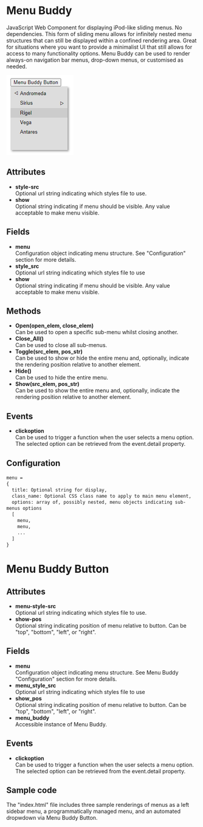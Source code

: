 # Menu Buddy
JavaScript Web Component for displaying iPod-like sliding menus. No dependencies. This form of sliding menu allows for infinitely nested menu structures that can still be displayed within a confined rendering area. Great for situations where you want to provide a minimalist UI that still allows for access to many functionality options. Menu Buddy can be used to render always-on navigation bar menus, drop-down menus, or customised as needed.

![Menu Buddy Example](https://github.com/Dulce-Engineering/menu-buddy/blob/main/images/menu-buddy.png?raw=true)

## Attributes
- **style-src**  
Optional url string indicating which styles file to use.
- **show**  
Optional string indicating if menu should be visible. Any value acceptable to make menu visible.

## Fields
- **menu**  
Configuration object indicating menu structure. See "Configuration" section for more details.
- **style_src**  
Optional url string indicating which styles file to use
- **show**  
Optional string indicating if menu should be visible. Any value acceptable to make menu visible.

## Methods
- **Open(open_elem, close_elem)**  
Can be used to open a specific sub-menu whilst closing another.
- **Close_All()**  
Can be used to close all sub-menus.
- **Toggle(src_elem, pos_str)**  
Can be used to show or hide the entire menu and, optionally, indicate the rendering position relative to another element. 
- **Hide()**  
Can be used to hide the entire menu.
- **Show(src_elem, pos_str)**  
Can be used to show the entire menu and, optionally, indicate the rendering position relative to another element. 

## Events
- **clickoption**  
Can be used to trigger a function when the user selects a menu option. The selected option can be retrieved from the event.detail property.

## Configuration
```
menu = 
{
  title: Optional string for display,
  class_name: Optional CSS class name to apply to main menu element,
  options: array of, possibly nested, menu objects indicating sub-menus options
  [
    menu,
    menu,
    ...
  ]
}
```

# Menu Buddy Button

## Attributes
- **menu-style-src**  
Optional url string indicating which styles file to use.
- **show-pos**  
Optional string indicating position of menu relative to button. Can be "top", "bottom", "left", or "right".

## Fields
- **menu**  
Configuration object indicating menu structure. See Menu Buddy "Configuration" section for more details.
- **menu_style_src**  
Optional url string indicating which styles file to use
- **show_pos**  
Optional string indicating position of menu relative to button. Can be "top", "bottom", "left", or "right".
- **menu_buddy**  
Accessible instance of Menu Buddy.

## Events
- **clickoption**  
Can be used to trigger a function when the user selects a menu option. The selected option can be retrieved from the event.detail property.

## Sample code
The "index.html" file includes three sample renderings of menus as a left sidebar menu, a programmatically managed menu, and an automated dropwdown via Menu Buddy Button.